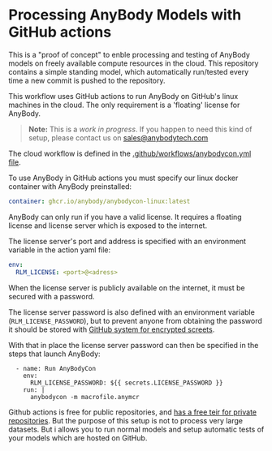 # Processing AnyBody Models with GitHub actions

This is a "proof of concept" to enble processing and testing of AnyBody models on freely available compute resources in the cloud. This repository contains a simple standing model, which automatically run/tested every time a new commit is pushed to the repository. 

This workflow uses GitHub actions to run AnyBody on GitHub's linux machines in the cloud. The only requirement is a 'floating' license for AnyBody. 

> **Note:** This is a *work in progress*. If you happen to need this kind of setup, please contact us on sales@anybodytech.com

The cloud workflow is defined in the [.github/workflows/anybodycon.yml file](.github/workflows/anybodycon.yml). 

To use AnyBody in GitHub actions you must specify our linux docker container with AnyBody preinstalled:

```yaml
container: ghcr.io/anybody/anybodycon-linux:latest
```

AnyBody can only run if you have a valid license. It requires a floating license and license server which is exposed to the internet. 

The license server's port and address is specified with an environment variable in the action yaml file: 

```yaml
env:
  RLM_LICENSE: <port>@<adress>
```

When the license server is publicly available on the internet, it must be secured with a password. 

The license server password is also defined with an environment variable (`RLM_LICENSE_PASSWORD`), but to prevent anyone from obtaining the password it should be stored with [GitHub system for encrypted screets](https://docs.github.com/en/actions/security-guides/encrypted-secrets).

With that in place the license server password can then be specified in the steps that launch AnyBody: 

```
  - name: Run AnyBodyCon
    env:
      RLM_LICENSE_PASSWORD: ${{ secrets.LICENSE_PASSWORD }}
    run: |
      anybodycon -m macrofile.anymcr
```

Github actions is free for public repositories, and [has a free teir for private repositories](https://github.com/features/actions#pricing-details). But the purpose of this setup is not to process very large datasets. But i allows you to run normal models and setup automatic tests of your models which are hosted on GitHub. 


